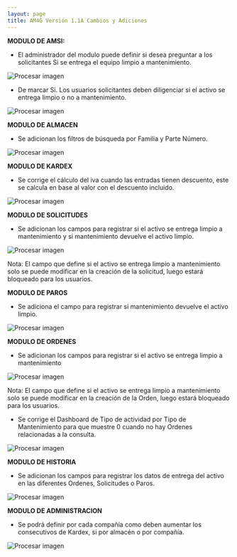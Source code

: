 ```yaml
---
layout: page
title: AM4G Versión 1.1A Cambios y Adiciones
---
```

**MODULO DE AMSI:**

- El administrador del modulo puede definir si desea preguntar a los solicitantes Si se entrega el equipo limpio a mantenimiento. 

![Procesar imagen](https://ayuda.winsoftware.com.co/assets/images/Version1.1A/Imagen1.png)


- De marcar Si. Los usuarios solicitantes deben diligenciar si el activo se entrega limpio o no a mantenimiento. 

![Procesar imagen](https://ayuda.winsoftware.com.co/assets/images/Version1.1A/Imagen2.png)

**MODULO DE ALMACEN**

- Se adicionan los filtros de búsqueda por Familia y Parte Número.

![Procesar imagen](https://ayuda.winsoftware.com.co/assets/images/Version1.1A/Imagen3.png)

**MODULO DE KARDEX**

- Se corrige el cálculo del iva cuando las entradas tienen descuento, este se calcula en base al valor con el descuento incluido.

![Procesar imagen](https://ayuda.winsoftware.com.co/assets/images/Version1.1A/Imagen4.png)


**MODULO DE SOLICITUDES**

- Se adicionan los campos para registrar si el activo se entrega limpio a mantenimiento y si mantenimiento devuelve el activo limpio.	

![Procesar imagen](https://ayuda.winsoftware.com.co/assets/images/Version1.1A/Imagen5.png)

Nota: El campo que define si el activo se entrega limpio a mantenimiento solo se puede modificar en la creación de la solicitud, luego estará bloqueado para los usuarios.

**MODULO DE PAROS**

- Se adiciona el campo para registrar si mantenimiento devuelve el activo limpio.

![Procesar imagen](https://ayuda.winsoftware.com.co/assets/images/Version1.1A/Imagen6.png)


**MODULO DE ORDENES**

- Se adicionan los campos para registrar si el activo se entrega limpio a mantenimiento

![Procesar imagen](https://ayuda.winsoftware.com.co/assets/images/Version1.1A/Imagen7.png)

Nota: El campo que define si el activo se entrega limpio a mantenimiento solo se puede modificar en la creación de la Orden, luego estará bloqueado para los usuarios.


- Se corrige el Dashboard de Tipo de actividad por Tipo de Mantenimiento para que muestre 0 cuando no hay Ordenes relacionadas a la consulta.

![Procesar imagen](https://ayuda.winsoftware.com.co/assets/images/Version1.1A/Imagen8.png)


**MODULO DE HISTORIA**

- Se adicionan los campos para registrar los datos de entrega del activo en las diferentes Ordenes, Solicitudes o Paros.

![Procesar imagen](https://ayuda.winsoftware.com.co/assets/images/Version1.1A/Imagen9.png)

**MODULO DE ADMINISTRACION**

- Se podrá definir por cada compañía como deben aumentar los consecutivos de Kardex, si por almacén o por compañía. 

![Procesar imagen](https://ayuda.winsoftware.com.co/assets/images/Version1.1A/Imagen10.png)


